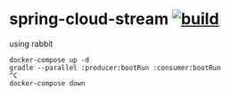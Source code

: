 spring-cloud-stream [![build](https://travis-ci.org/daggerok/spring-cloud-stream.svg?branch=master)](https://travis-ci.org/daggerok/spring-cloud-stream)
====================

using rabbit

```fish
docker-compose up -d
gradle --parallel :producer:bootRun :consumer:bootRun
^C
docker-compose down
```
